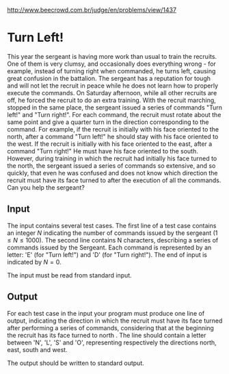 http://www.beecrowd.com.br/judge/en/problems/view/1437

# Turn Left!

This year the sergeant is having more work than usual to train the recruits.
One of them is very clumsy, and occasionally does everything wrong - for
example, instead of turning right when commanded, he turns left, causing great
confusion in the battalion. The sergeant has a reputation for tough and will
not let the recruit in peace while he does not learn how to properly execute
the commands. On Saturday afternoon, while all other recruits are off, he
forced the recruit to do an extra training. With the recruit marching, stopped
in the same place, the sergeant issued a series of commands "Turn left!" and
"Turn right!". For each command, the recruit must rotate about the same point
and give a quarter turn in the direction corresponding to the command. For
example, if the recruit is initially with his face oriented to the north,
after a command "Turn left!" he should stay with his face oriented to the
west. If the recruit is initially with his face oriented to the east, after a
command "Turn right!" He must have his face oriented to the south. However,
during training in which the recruit had initially his face turned to the
north, the sergeant issued a series of commands so extensive, and so quickly,
that even he was confused and does not know which direction the recruit must
have its face turned to after the execution of all the commands. Can you help
the sergeant?

## Input

The input contains several test cases. The first line of a test case contains
an integer $N$ indicating the number of commands issued by the sergeant $(1
\leq N \leq 1000)$. The second line contains N characters, describing a series
of commands issued by the Sergeant. Each command is represented by an letter:
'E' (for "Turn left!") and 'D' (for "Turn right!"). The end of input is
indicated by $N = 0$.

The input must be read from standard input.

## Output

For each test case in the input your program must produce one line of output,
indicating the direction in which the recruit must have its face turned after
performing a series of commands, considering that at the beginning the recruit
has its face turned to north . The line should contain a letter between 'N',
'L', 'S' and 'O', representing respectively the directions north, east, south
and west.

The output should be written to standard output.
